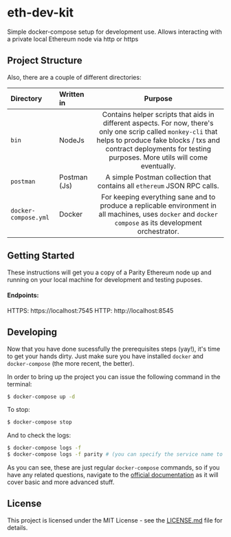 # eth-dev-kit
Simple docker-compose setup for development use.  Allows interacting with a private local Ethereum node via http or https

## Project Structure

Also, there are a couple of different directories:

| Directory               | Written in          | Purpose                                                                                                                                                                                                                                    |
|:------------------------|:--------------------|:--------------------------------------------------------------------------------------------------------------------------------------------------------------------------------------------------------------------------------------------:|
| `bin`                   | NodeJs              | Contains helper scripts that aids in different aspects. For now, there's only one scrip called `monkey-cli` that helps to produce fake blocks / txs and contract deployments for testing purposes. More utils will come eventually.        |
| `postman`               | Postman (Js)        | A simple Postman collection that contains all `ethereum` JSON RPC calls.                                                                                                                                                                   |
| `docker-compose.yml`    | Docker              | For keeping everything sane and to produce a replicable environment in all machines, uses `docker` and `docker compose` as its development orchestrator.                                                                                 |

## Getting Started

These instructions will get you a copy of a Parity Ethereum node up and running on your local machine for development and testing puposes.

#### Endpoints:
HTTPS: https://localhost:7545
HTTP:  http://localhost:8545

## Developing

Now that you have done sucessfully the prerequisites steps (yay!), it's time to get your hands dirty. Just make sure you have installed `docker` and `docker-compose` (the more recent, the better).

In order to bring up the project you can issue the following command in the terminal:

```sh
$ docker-compose up -d
```

To stop:

```sh
$ docker-compose stop
```
And to check the logs:

```sh
$ docker-compose logs -f
$ docker-compose logs -f parity # (you can specify the service name to gather specific logs also)
```

As you can see, these are just regular `docker-compose` commands, so if you have any related questions, navigate to the [official documentation](https://docs.docker.com/compose/) as it will cover basic and more advanced stuff.

## License

This project is licensed under the MIT License - see the [LICENSE.md](LICENSE.md) file for details.

